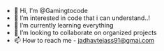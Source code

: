 - 👋 Hi, I’m @Gamingtocode
- 👀 I’m interested in code that i can understand..! 
- 🌱 I’m currently learning everything
- 💞️ I’m looking to collaborate on organized projects
- 📫 How to reach me - jadhavtejass91@gmai.com

<!---
Gamingtocode/Gamingtocode is a ✨ special ✨ repository because its `README.md` (this file) appears on your GitHub profile.
You can click the Preview link to take a look at your changes.
--->
